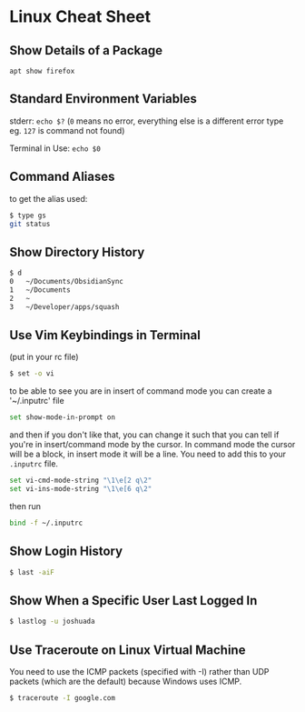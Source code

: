 # Linux Cheat Sheet

## Show Details of a Package

`apt show firefox`

## Standard Environment Variables 

stderr: `echo $?` (`0` means no error, everything else is a different error type eg. `127` is command not found)

Terminal in Use: `echo $0`

## Command Aliases

to get the alias used: 
```bash
$ type gs
git status
```
## Show Directory History
```bash
$ d 
0   ~/Documents/ObsidianSync
1   ~/Documents 
2   ~ 
3   ~/Developer/apps/squash
```

## Use Vim Keybindings in Terminal
(put in your rc file)
```bash
$ set -o vi
```
to be able to see you are in insert of command mode you can create a '~/.inputrc' file
```bash
set show-mode-in-prompt on
```
and then if you don't like that, you can change it such that you can tell if you're in insert/command mode by the cursor. In command mode the cursor will be a block, in insert mode it will be a line. You need to add this to your `.inputrc` file.
```bash
set vi-cmd-mode-string "\1\e[2 q\2"
set vi-ins-mode-string "\1\e[6 q\2"
```
then run
```bash
bind -f ~/.inputrc
```

## Show Login History
```bash
$ last -aiF
```

## Show When a Specific User Last Logged In
```bash
$ lastlog -u joshuada
```

## Use Traceroute on Linux Virtual Machine
You need to use the ICMP packets (specified with -I) rather than UDP packets (which are the default) because Windows uses ICMP.
```bash
$ traceroute -I google.com
```
